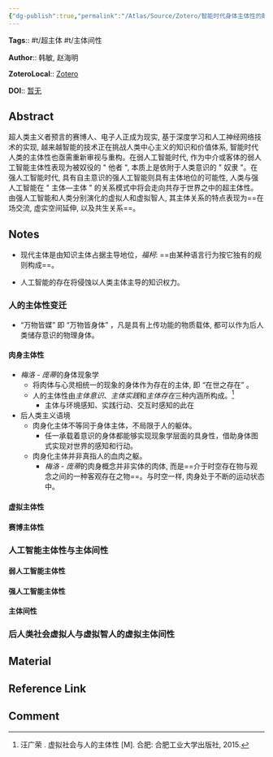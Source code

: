 ```yaml
---
{"dg-publish":true,"permalink":"/Atlas/Source/Zotero/智能时代身体主体性的颠覆与重构——兼论人类与人工智能的主体间性/"}
---
```



**Tags**:: #t/超主体 #t/主体间性

**Author**:: 韩敏, 赵海明

**ZoteroLocal**:: [Zotero](zotero://select/library/items/V3QU8AEX)

**DOI**:: [暂无](https://kns.cnki.net/kcms2/article/abstract?v=n6BwBobH4uu2XkP23Zoa0rGMzB4JJBuZo07GnG2zwuytGBhqLLsbCm9dbpdPkZ08pzzKM0MemubLzNtosU6UE0AFAvSq0IFaMuIJ04hNlCx3w4E-nEgJRzvoK6NceQ_lYxo1k2hgVETDvDT-cUZIyxJy_zOKWDFaDLEO6MOK25w2F6BLWzQm75VqGRmQaxHRGFuvKpdrTgbid2jwjuWpkg==&uniplatform=NZKPT&language=CHS)

## Abstract

超人类主义者预言的赛博人、电子人正成为现实, 基于深度学习和人工神经网络技术的实现, 越来越智能的技术正在挑战人类中心主义的知识和价值体系, 智能时代人类的主体性也亟需重新审视与重构。在弱人工智能时代, 作为中介或客体的弱人工智能主体性表现为被奴役的 " 他者 ", 本质上是依附于人类意识的 " 奴隶 "。在强人工智能时代, 具有自主意识的强人工智能则具有主体地位的可能性, 人类与强人工智能在 " 主体—主体 " 的关系模式中将会走向共存于世界之中的超主体性。由强人工智能和人类分别演化的虚拟人和虚拟智人, 其主体关系的特点表现为==在场交流, 虚实空间延伸, 以及共生关系==。

## Notes

- 现代主体是由知识主体占据主导地位，*福柯*: ==由某种语言行为按它独有的规则构成==。

- 人工智能的存在将侵蚀以人类主体主导的知识权力。

### 人的主体性变迁

- “万物皆媒” 即 “万物皆身体” ，凡是具有上传功能的物质载体, 都可以作为后人类储存意识的物理身体。

#### 肉身主体性

- *梅洛 - 庞蒂*的身体现象学
	- 将肉体与心灵相统一的现象的身体作为存在的主体, 即 “在世之存在” 。
	- 人的主体性由*主体意识*、*主体实践*和*主体存在*三种内涵所构成。[^1]
		- 主体与环境感知、实践行动、交互时感知的此在
- 后人类主义语境
	- 肉身化主体不等同于身体主体，不局限于人的躯体。
		- 任一承载着意识的身体都能够实现现象学层面的具身性，借助身体图式实现对世界的感知和行动。
	- 肉身化主体并非真指人的血肉之躯。
		- *梅洛 - 庞蒂*的肉身概念并非实体的肉体, 而是==介于时空存在物与观念之间的一种客观存在之物==。与时空一样, 肉身处于不断的运动状态中。

#### 虚拟主体性

#### 赛博主体性

### 人工智能主体性与主体间性

#### 弱人工智能主体性

#### 强人工智能主体性

#### 主体间性

### 后人类社会虚拟人与虚拟智人的虚拟主体间性

## Material

## Reference Link

## Comment

[^1]: 汪广荣 . 虚拟社会与人的主体性 [M]. 合肥: 合肥工业大学出版社, 2015.
